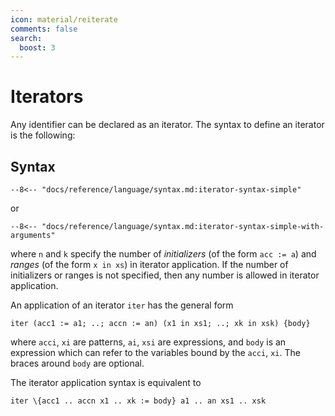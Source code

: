 ```yaml
---
icon: material/reiterate
comments: false
search:
  boost: 3
---
```


# Iterators

Any identifier can be declared as an iterator. The syntax to define an iterator is the following:

## Syntax

```juvix
--8<-- "docs/reference/language/syntax.md:iterator-syntax-simple"
```

or

```juvix
--8<-- "docs/reference/language/syntax.md:iterator-syntax-simple-with-arguments"
```

where `n` and `k` specify the number of _initializers_ (of the form `acc := a`) and _ranges_ (of the form `x in xs`) in iterator application. If the number of initializers or ranges is not specified, then any number is allowed in iterator application.

An application of an iterator `iter` has the general form

```juvix
iter (acc1 := a1; ..; accn := an) (x1 in xs1; ..; xk in xsk) {body}
```

where `acci`, `xi` are patterns, `ai`, `xsi` are expressions, and `body` is an expression which can refer to the variables bound by the `acci`, `xi`. The braces around `body` are optional.

The iterator application syntax is equivalent to

```juvix
iter \{acc1 .. accn x1 .. xk := body} a1 .. an xs1 .. xsk
```

